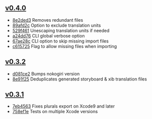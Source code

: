 ## [v0.4.0](https://github.com/viktorasl/xlocalize/releases/tag/0.4.0)

* [8e2ded3](https://github.com/viktorasl/xlocalize/commit/8e2ded3e9448edca3ed18d88be4c2c0a37122891) Removes redundant files
* [89afd2c](https://github.com/viktorasl/xlocalize/commit/89afd2c90903b78103199f9702ace16427889572) Option to exclude translation units
* [529f461](https://github.com/viktorasl/xlocalize/commit/529f4616b542cd29daa6374d74730a878789329d) Unescaping translation units if needed
* [a24dd76](https://github.com/viktorasl/xlocalize/commit/a24dd768a734a604ebc2125753453cb99d2e06b7) CLI global verbose option
* [67ae28c](https://github.com/viktorasl/xlocalize/commit/67ae28c320679391d044eb14e8df9ab7c7527ad8) CLI option to skip missing import files
* [c615725](https://github.com/viktorasl/xlocalize/commit/c615725d7b2c16e0c38df86408224fd7ddc9ee4d) Flag to allow missing files when importing

## [v0.3.2](https://github.com/viktorasl/xlocalize/releases/tag/0.3.2)

* [d081ce2](https://github.com/viktorasl/xlocalize/commit/d081ce2640d7e8997d6d98a7659f31d571103f36) Bumps nokogiri version
* [8e91f25](https://github.com/viktorasl/xlocalize/commit/8e91f256dd17c9566848abe3a5e1d06ca283f4f7) Deduplicates generated storyboard & xib translation files

## [v0.3.1](https://github.com/viktorasl/xlocalize/releases/tag/0.3.1)

* [7eb4563](https://github.com/viktorasl/xlocalize/commit/7eb4563456932b72fab0b3579a9d9ed1d5b97f0c) Fixes plurals export on Xcode9 and later
* [758ef1e](https://github.com/viktorasl/xlocalize/commit/758ef1eae39ec5cc15d58b39eda93cc423f1dfa8) Tests on multiple Xcode versions
